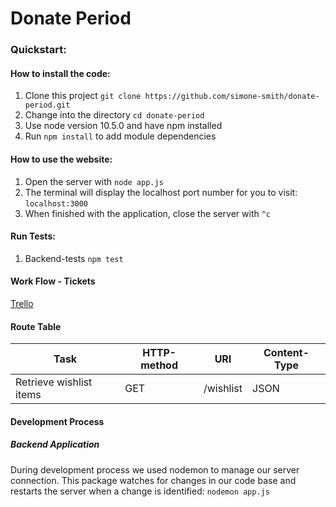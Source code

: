 # Donate Period

### Quickstart:
#### How to install the code:
1. Clone this project ```git clone https://github.com/simone-smith/donate-period.git```
2. Change into the directory ```cd donate-period```
3. Use node version 10.5.0 and have npm installed
4. Run ```npm install``` to add module dependencies

#### How to use the website:
1. Open the server with ```node app.js```
2. The terminal will display the localhost port number for you to visit: ```localhost:3000```
3. When finished with the application, close the server with ```^c```

#### Run Tests:
1. Backend-tests ```npm test```

#### Work Flow - Tickets
[Trello](https://trello.com/b/q4a2xRgA/donation-period)

#### Route Table
|     Task      | HTTP-method | URI |  Content-Type   |
| --- | --- | --- | --- |
| Retrieve wishlist items    |   GET    |  /wishlist |   JSON   |

#### Development Process

##### Backend Application
During development process we used nodemon to manage our server connection. This package watches for changes in our code base and restarts the server when a change is identified: ```nodemon app.js```
